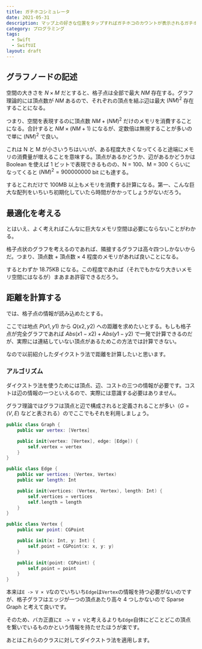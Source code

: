 ```yaml
---
title: ガチホコシミュレータ
date: 2021-05-31
description: マップ上の好きな位置をタップすればガチホコのカウントが表示されるガチホコシミュレータについて
category: プログラミング
tags:
  - Swift
  - SwiftUI
layout: draft
---
```


## グラフノードの記述

空間の大きさを $N×M$ だとすると、格子点は全部で最大 $NM$ 存在する。グラフ理論的には頂点数が $NM$ あるので、それぞれの頂点を結ぶ辺は最大 $(NM)^2$ 存在することになる。

つまり、空間を表現するのに頂点数 $NM+(NM)^2$ だけのメモリを消費することになる。合計すると $NM×(NM+1)$ になるが、定数倍は無視することが多いので単に $(NM)^2$ で良い。

これは N と M が小さいうちはいいが、ある程度大きくなってくると途端にメモリの消費量が増えることを意味する。頂点があるかどうか、辺があるかどうかは Boolean を使えば 1 ビットで表現できるものの、N = 100、M = 300 くらいになってくると $(NM)^2=900000000$ bit にも達する。

するとこれだけで 100MB 以上もメモリを消費する計算になる。第一、こんな巨大な配列をいちいち初期化していたら時間がかかってしょうがないだろう。

## 最適化を考える

とはいえ、よく考えればこんなに巨大なメモリ空間は必要にならないことがわかる。

格子点状のグラフを考えるのであれば、隣接するグラフは高々四つしかないからだ。つまり、頂点数 + 頂点数 × 4 程度のメモリがあれば良いことになる。

するとわずか 18.75KB になる。この程度であれば（それでもかなり大きいメモリ空間にはなるが）まあまあ許容できるだろう。

## 距離を計算する

では、格子点の情報が読み込めたとする。

ここでは地点 $P(x1, y1)$ から $Q(x2, y2)$ への距離を求めたいとする。もしも格子点が完全グラフであれば $Abs(x1-x2)+Abs(y1-y2)$ で一発で計算できるのだが、実際には連結していない頂点があるためこの方法では計算できない。

なので以前紹介したダイクストラ法で距離を計算したいと思います。

### アルゴリズム

ダイクストラ法を使うためには頂点、辺、コストの三つの情報が必要です。コストは辺の情報の一つといえるので、実際には意識する必要はありません。

グラフ理論ではグラフは頂点と辺で構成されると定義されることが多い（$G=(V,E)$ などと表される）のでここでもそれを利用しましょう。

```swift
public class Graph {
    public var vertex: [Vertex]

    public init(vertex: [Vertex], edge: [Edge]) {
        self.vertex = vertex
    }
}

public class Edge {
    public var vertices: (Vertex, Vertex)
    public var length: Int

    public init(vertices: (Vertex, Vertex), length: Int) {
        self.vertices = vertices
        self.length = length
    }
}

public class Vertex {
    public var point: CGPoint

    public init(x: Int, y: Int) {
        self.point = CGPoint(x: x, y: y)
    }

    public init(point: CGPoint) {
        self.point = point
    }
}
```

本来は`E -> V × V`なのでいちいち`Edge`は`Vertex`の情報を持つ必要がないのですが、格子グラフはエッジが一つの頂点あたり高々 4 つしかないので Sparse Graph と考えて良いです。

そのため、バカ正直に`E -> V × V`と考えるよりも`Edge`自体にどことどこの頂点を繋いでいるものかという情報を持たせたほうが楽です。

あとはこれらのクラスに対してダイクストラ法を適用します。
